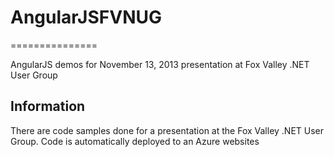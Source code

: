 # AngularJSFVNUG
===============

AngularJS demos for November 13, 2013 presentation at Fox Valley .NET User Group

## Information
There are code samples done for a presentation at the Fox Valley .NET User Group. Code is automatically deployed to an Azure websites

